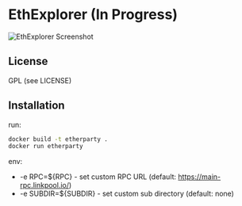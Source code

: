 # EthExplorer (In Progress)

![EthExplorer Screenshot](http://i.imgur.com/NHFYq0x.png)

## License

GPL (see LICENSE)

## Installation

run:
```bash
docker build -t etherparty .
docker run etherparty
```

env:
* -e RPC=${RPC} - set custom RPC URL (default: https://main-rpc.linkpool.io/)
* -e SUBDIR=${SUBDIR} - set custom sub directory (default: none)